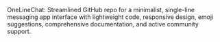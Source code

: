 OneLineChat: Streamlined GitHub repo for a minimalist, single-line messaging app interface with lightweight code, responsive design, emoji suggestions, comprehensive documentation, and active community support. 
